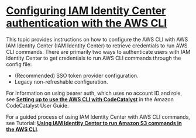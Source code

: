 # **[Configuring IAM Identity Center authentication with the AWS CLI](https://docs.aws.amazon.com/cli/latest/userguide/cli-configure-sso.html)**

This topic provides instructions on how to configure the AWS CLI with AWS IAM Identity Center (IAM Identity Center) to retrieve credentials to run AWS CLI commands. There are primarily two ways to authenticate users with IAM Identity Center to get credentials to run AWS CLI commands through the config file:

- (Recommended) SSO token provider configuration.
- Legacy non-refreshable configuration.

For information on using bearer auth, which uses no account ID and role, see **[Setting up to use the AWS CLI with CodeCatalyst](https://docs.aws.amazon.com/codecatalyst/latest/userguide/set-up-cli.html)** in the Amazon CodeCatalyst User Guide.

For a guided process of using IAM Identity Center with AWS CLI commands, see Tutorial: **[Using IAM Identity Center to run Amazon S3 commands in the AWS CLI](https://docs.aws.amazon.com/cli/latest/userguide/cli-configure-sso-tutorial.html)**.
